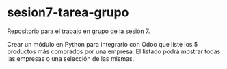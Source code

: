 # sesion7-tarea-grupo
Repositorio para el trabajo en grupo de la sesión 7.

Crear un módulo en Python para integrarlo con Odoo que liste los 5 productos más comprados por una empresa. El listado podrá mostrar todas las empresas o una selección de las mismas.
